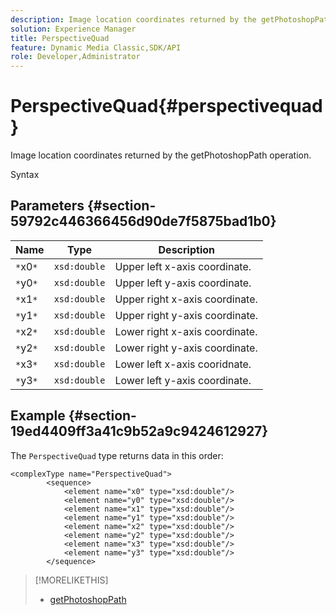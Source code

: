 ```yaml
---
description: Image location coordinates returned by the getPhotoshopPath operation.
solution: Experience Manager
title: PerspectiveQuad
feature: Dynamic Media Classic,SDK/API
role: Developer,Administrator
---
```


# PerspectiveQuad{#perspectivequad}

Image location coordinates returned by the getPhotoshopPath operation.

 Syntax 

## Parameters {#section-59792c446366456d90de7f5875bad1b0}

|  Name  | Type  | Description  |
|---|---|---|
|  `*`x0`*`  | `xsd:double`  | Upper left x-axis coordinate.  |
|  `*`y0`*`  | `xsd:double`  | Upper left y-axis coordinate.  |
|  `*`x1`*`  | `xsd:double`  | Upper right x-axis coordinate.  |
|  `*`y1`*`  | `xsd:double`  | Upper right y-axis coordinate.  |
|  `*`x2`*`  | `xsd:double`  | Lower right x-axis coordinate.  |
|  `*`y2`*`  | `xsd:double`  | Lower right y-axis coordinate.  |
|  `*`x3`*`  | `xsd:double`  | Lower left x-axis cooridnate.  |
|  `*`y3`*`  | `xsd:double`  | Lower left y-axis coordinate.  |

## Example {#section-19ed4409ff3a41c9b52a9c9424612927}

The `PerspectiveQuad` type returns data in this order: 

```
<complexType name="PerspectiveQuad">
        <sequence>
            <element name="x0" type="xsd:double"/>
            <element name="y0" type="xsd:double"/>
            <element name="x1" type="xsd:double"/>
            <element name="y1" type="xsd:double"/>
            <element name="x2" type="xsd:double"/>
            <element name="y2" type="xsd:double"/>
            <element name="x3" type="xsd:double"/>
            <element name="y3" type="xsd:double"/>
        </sequence>
```

>[!MORELIKETHIS]
>
>* [getPhotoshopPath](../../operations/c-operations-intro/c-methods/r-get-photoshop-path.md#reference-545f902f84194951ac04e947fdc803b9)
